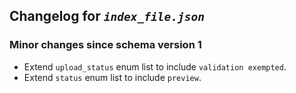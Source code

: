 ## Changelog for *`index_file.json`*

### Minor changes since schema version 1

* Extend `upload_status` enum list to include `validation exempted`.
* Extend `status` enum list to include `preview`.
